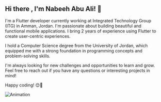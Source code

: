 
## Hi there , I'm Nabeeh Abu Ali! 👋 


I'm a Flutter developer currently working at Integrated Technology Group (ITG) in Amman, Jordan. I'm passionate about building beautiful and functional mobile applications. I bring 2 years of experience using Flutter to create user-centric experiences. 

I hold a Computer Science degree from the University of Jordan, which equipped me with a strong foundation in programming concepts and problem-solving skills.

I'm always looking for new challenges and opportunities to learn and grow. Feel free to reach out if you have any questions or interesting projects in mind!

Happy coding! 😊🚀

  ![Animation](https://i.pinimg.com/originals/81/17/8b/81178b47a8598f0c81c4799f2cdd4057.gif)
